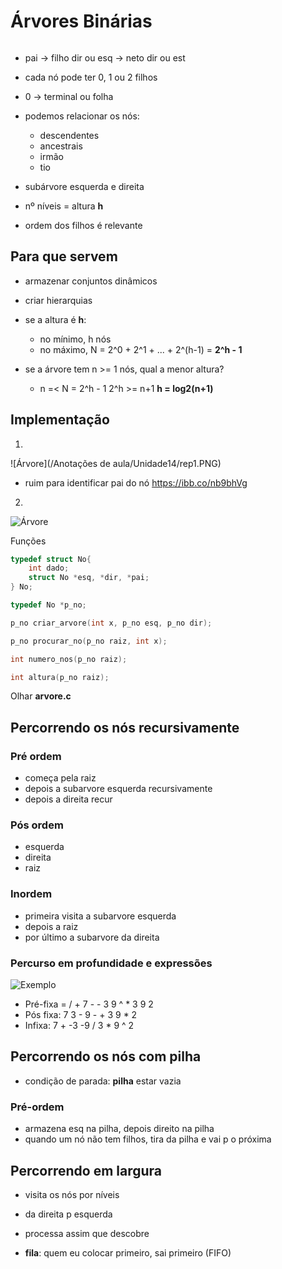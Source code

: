# Árvores Binárias

```Def: árvore binária é ou um conjunto vazio ou um nó com duas subárvores; é uma estrutura hierarquica
```

* pai -> filho dir ou esq -> neto dir ou est
* cada nó pode ter 0, 1 ou 2 filhos
* 0 -> terminal ou folha 
* podemos relacionar os nós:
    * descendentes
    * ancestrais 
    * irmão 
    * tio 
* subárvore esquerda e direita 
* nº níveis = altura **h**


* ordem dos filhos é relevante 

## Para que servem
* armazenar conjuntos dinâmicos 
* criar hierarquias

* se a altura é **h**:
    * no mínimo, h nós
    * no máximo, N = 2^0 + 2^1 + ... + 2^(h-1) = **2^h - 1** 

* se a árvore tem n >= 1 nós, qual a menor altura?
    * n =< N = 2^h - 1
    2^h >= n+1
    **h = log2(n+1)**

## Implementação 
1. 
![Árvore](/Anotações de aula/Unidade14/rep1.PNG)

* ruim para identificar pai do nó 
https://ibb.co/nb9bhVg 

2. 
![Árvore](https://ibb.co/S01BQGJ)

Funções 

```C
typedef struct No{
    int dado;
    struct No *esq, *dir, *pai;
} No;

typedef No *p_no;

p_no criar_arvore(int x, p_no esq, p_no dir);

p_no procurar_no(p_no raiz, int x);

int numero_nos(p_no raiz);

int altura(p_no raiz);
```

Olhar **arvore.c**

## Percorrendo os nós recursivamente

### Pré ordem 
* começa pela raiz 
* depois a subarvore esquerda recursivamente
* depois a direita recur

### Pós ordem 
* esquerda 
* direita 
* raiz 

### Inordem 
* primeira visita a subarvore esquerda
* depois a raiz
* por último a subarvore da direita

### Percurso em profundidade e expressões
![Exemplo](https://ibb.co/cKBg7YC)

* Pré-fixa = / + 7 - - 3 9 ^ * 3 9 2 
* Pós fixa: 7 3 - 9 - + 3 9 * 2
* Infixa: 7 + -3 -9 / 3 * 9 ^ 2

## Percorrendo os nós com pilha 
* condição de parada: **pilha** estar vazia

### Pré-ordem
* armazena esq na pilha, depois direito na pilha 
* quando um nó não tem filhos, tira da pilha e vai p o próxima


## Percorrendo em largura 
* visita os nós por níveis 
* da direita p esquerda 

* processa assim que descobre
* **fila**: quem eu colocar primeiro, sai primeiro (FIFO)
